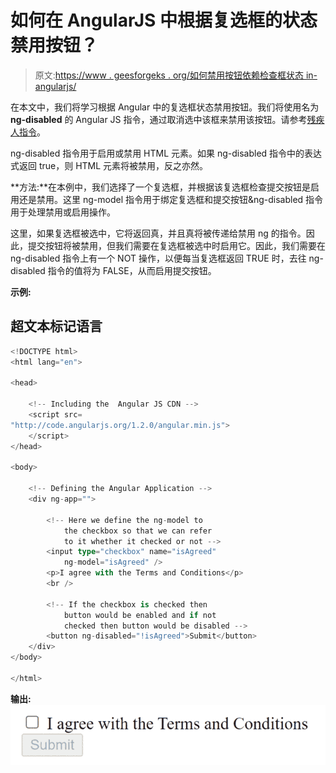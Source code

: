 # 如何在 AngularJS 中根据复选框的状态禁用按钮？

> 原文:[https://www . geesforgeks . org/如何禁用按钮依赖检查框状态 in-angularjs/](https://www.geeksforgeeks.org/how-to-disable-a-button-depending-on-a-checkboxs-state-in-angularjs/)

在本文中，我们将学习根据 Angular 中的复选框状态禁用按钮。我们将使用名为 **ng-disabled** 的 Angular JS 指令，通过取消选中该框来禁用该按钮。请参考[残疾人指令](https://www.geeksforgeeks.org/angularjs-ng-disabled-directive/)。

ng-disabled 指令用于启用或禁用 HTML 元素。如果 ng-disabled 指令中的表达式返回 true，则 HTML 元素将被禁用，反之亦然。

**方法:**在本例中，我们选择了一个复选框，并根据该复选框检查提交按钮是启用还是禁用。这里 ng-model 指令用于绑定复选框和提交按钮&ng-disabled 指令用于处理禁用或启用操作。

这里，如果复选框被选中，它将返回真，并且真将被传递给禁用 ng 的指令。因此，提交按钮将被禁用，但我们需要在复选框被选中时启用它。因此，我们需要在 ng-disabled 指令上有一个 NOT 操作，以便每当复选框返回 TRUE 时，去往 ng-disabled 指令的值将为 FALSE，从而启用提交按钮。

**示例:**

## 超文本标记语言

```ts
<!DOCTYPE html>
<html lang="en">

<head>

    <!-- Including the  Angular JS CDN -->
    <script src=
"http://code.angularjs.org/1.2.0/angular.min.js">
    </script>
</head>

<body>

    <!-- Defining the Angular Application -->
    <div ng-app="">

        <!-- Here we define the ng-model to 
            the checkbox so that we can refer 
            to it whether it checked or not -->
        <input type="checkbox" name="isAgreed" 
            ng-model="isAgreed" />
        <p>I agree with the Terms and Conditions</p>
        <br />

        <!-- If the checkbox is checked then 
            button would be enabled and if not 
            checked then button would be disabled -->
        <button ng-disabled="!isAgreed">Submit</button>
    </div>
</body>

</html>
```

**输出:** ![](img/711c6a821f913a0ec02b8ac035d7ef45.png)